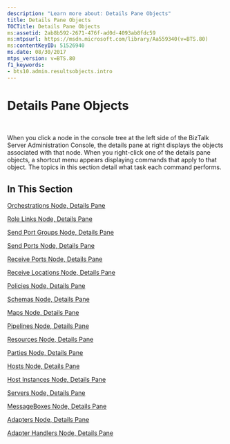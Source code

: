 ```yaml
---
description: "Learn more about: Details Pane Objects"
title: Details Pane Objects
TOCTitle: Details Pane Objects
ms:assetid: 2ab8b592-2671-476f-ad0d-4093ab8fdc59
ms:mtpsurl: https://msdn.microsoft.com/library/Aa559340(v=BTS.80)
ms:contentKeyID: 51526940
ms.date: 08/30/2017
mtps_version: v=BTS.80
f1_keywords:
- bts10.admin.resultsobjects.intro
---
```


# Details Pane Objects

 

When you click a node in the console tree at the left side of the BizTalk Server Administration Console, the details pane at right displays the objects associated with that node. When you right-click one of the details pane objects, a shortcut menu appears displaying commands that apply to that object. The topics in this section detail what task each command performs.

## In This Section

[Orchestrations Node, Details Pane](orchestrations-node-details-pane.md)

[Role Links Node, Details Pane](role-links-node-details-pane.md)

[Send Port Groups Node, Details Pane](send-port-groups-node-details-pane.md)

[Send Ports Node, Details Pane](send-ports-node-details-pane.md)

[Receive Ports Node, Details Pane](receive-ports-node-details-pane.md)

[Receive Locations Node, Details Pane](receive-locations-node-details-pane.md)

[Policies Node, Details Pane](policies-node-details-pane.md)

[Schemas Node, Details Pane](schemas-node-details-pane.md)

[Maps Node, Details Pane](maps-node-details-pane.md)

[Pipelines Node, Details Pane](pipelines-node-details-pane.md)

[Resources Node, Details Pane](resources-node-details-pane.md)

[Parties Node, Details Pane](parties-node-details-pane.md)

[Hosts Node, Details Pane](hosts-node-details-pane.md)

[Host Instances Node, Details Pane](host-instances-node-details-pane.md)

[Servers Node, Details Pane](servers-node-details-pane.md)

[MessageBoxes Node, Details Pane](messageboxes-node-details-pane.md)

[Adapters Node, Details Pane](adapters-node-details-pane.md)

[Adapter Handlers Node, Details Pane](adapter-handlers-node-details-pane.md)

